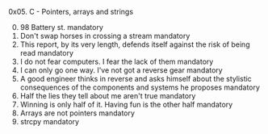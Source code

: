0x05. C - Pointers, arrays and strings

0. 98 Battery st. mandatory
1. Don't swap horses in crossing a stream mandatory
2. This report, by its very length, defends itself against the risk of being read mandatory
3. I do not fear computers. I fear the lack of them mandatory
4. I can only go one way. I've not got a reverse gear mandatory
5. A good engineer thinks in reverse and asks himself about the stylistic consequences of the components and systems he proposes mandatory
6. Half the lies they tell about me aren't true mandatory
7. Winning is only half of it. Having fun is the other half mandatory
8. Arrays are not pointers mandatory
9. strcpy mandatory
